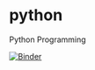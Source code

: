 # python
Python Programming


[![Binder](https://mybinder.org/badge_logo.svg)](https://mybinder.org/v2/gh/anushka-07/python/master)
